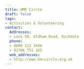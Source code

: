 ```yaml
---
title: HMR Circle
draft: false
tags:
- Activities & Volunteering
contact:
  Addresses:
  - Lock 50, Oldham Road, Rochdale
  phone:
  - 0800 112 3440
  - 01706 751 165
  web_addresses:
  - http://www.hmrcircle.org.uk
---
```


